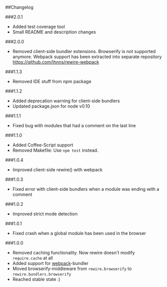 ##Changelog

###2.0.1
- Added test coverage tool
- Small README and description changes

###2.0.0
- Removed client-side bundler extensions. Browserify is not supported anymore. Webpack support has been extracted
  into separate repository https://github.com/jhnns/rewire-webpack

###1.1.3
- Removed IDE stuff from npm package

###1.1.2
- Added deprecation warning for client-side bundlers
- Updated package.json for node v0.10

###1.1.1
- Fixed bug with modules that had a comment on the last line

###1.1.0
- Added Coffee-Script support
- Removed Makefile: Use `npm test` instead.

###1.0.4
- Improved client-side rewire() with webpack

###1.0.3
- Fixed error with client-side bundlers when a module was ending with a comment

###1.0.2
- Improved strict mode detection

###1.0.1
- Fixed crash when a global module has been used in the browser

###1.0.0
- Removed caching functionality. Now rewire doesn't modify `require.cache` at all
- Added support for [webpack](https://github.com/webpack/webpack)-bundler
- Moved browserify-middleware from `rewire.browserify` to `rewire.bundlers.browserify`
- Reached stable  state :)